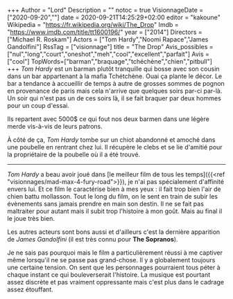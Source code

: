 +++
Author = "Lord"
Description = ""
notoc = true
VisionnageDate = ["2020-09-20",""]
date = 2020-09-21T14:25:29+02:00
editor = "kakoune"
Wikipedia = "https://fr.wikipedia.org/wiki/The_Drop"
Imdb = "https://www.imdb.com/title/tt1600196/"
year = ["2014"]
Directors = ["Michael R. Roskam"]
Actors = ["Tom Hardy","Noomi Rapace","James Gandolfini"]
RssTag = ["visionnage"]
title = "The Drop"
Avis_possibles = ["nul","long","court","oneshot","meh","cool","excellent","parfait"]
Avis = ["cool"] 
TopWords=["barman","braquage","tchéchène","chien","pitbull"]
+++
*Tom Hardy* est un barman plutôt tranquille qui bosse avec son cousin dans un bar appartenant à la mafia Tchétchène.
Ouai ça plante le décor.
Le bar a tendance à accueillir de temps à autre de grosses sommes de pognon en provenance de paris mais cela n'arrive que quelques soirs par-ci par-là.
Un soir qui n'est pas un de ces soirs là, il se fait braquer par deux hommes pour un coup d'essai.

Ils repartent avec 5000$ ce qui fout nos deux barmen dans une légère merde vis-à-vis de leurs patrons.

À côté de ça, *Tom Hardy* tombe sur un chiot abandonné et amoché dans une poubelle en rentrant chez lui.
Il récupère le clebs et se lie d'amitié pour la propriétaire de la poubelle où il a été trouvé.

----------

*Tom Hardy* a beau avoir joué dans [le meilleur film de tous les temps]({{<ref "visionnages/mad-max-4-fury-road">}}), je n'ai pas spécialement d'affinité envers lui.
Et ce film le caractérise bien à mes yeux : il fait trop bien l'air de chien battu mollasson.
Tout le long du film, on le sent en train de subir les évènements sans jamais prendre en main son destin.
Il ne se fait pas maltraiter pour autant mais il subit trop l'histoire à mon goût.
Mais au final il le joue très bien.

Les autres acteurs sont bons aussi et d'ailleurs c'est la dernière apparition de *James Gandolfini* (il est très connu pour **The Sopranos**).

Je ne sais pas pourquoi mais le film a particulièrement réussi à me captiver même lorsqu'il ne se passe pas grand-chose.
Il y a globalement toujours une certaine tension.
On sent que les personnages pourraient tous péter à chaque instant ce qui bouleverserait l'histoire.
La musique est pourtant assez discrète et pas vraiment oppressante mais c'est plus dans le cadrage assez étouffant.


